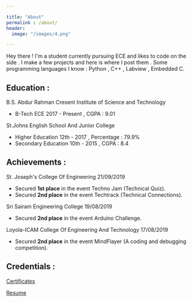 ```yaml
---

title: "About"
permalink : /about/
header:
  image: "/images/4.png"

---
```


Hey there ! I'm a student currently pursuing ECE and likes to code on the side . I make a few projects and here is where I post them . Some programming languages I know : Python , C++ , Labview , Embedded C.


## Education :


B.S. Abdur Rahman Cresent Institute of Science and Technology 
 	
* B-Tech ECE  2017 - Present , CGPA : 9.01


St.Johns English School And Junior College
 	
* Higher Education 12th - 2017 , Percentage : 79.9%
* Secondary Education 10th - 2015 , CGPA : 8.4


## Achievements :

St. Joseph's College Of Engineering  21/09/2019
 
* Secured **1st place** in the event Techno Jam (Technical Quiz).
* Secured **2nd place** in the event Techtrack (Technical Connections).

Sri Sairam Engineering College  19/08/2019
 	
* Secured **2nd place** in the event Arduino Challenge.

Loyola-ICAM College Of Engineering And Technology  17/08/2019

* Secured **2nd place** in the event MindFlayer (A coding and debugging competition).

## Credentials :

[Certificates](https://drive.google.com/open?id=1N03Vu40wywwjXnemZBEDdC8wrLvbyVRn)

[Resume](https://drive.google.com/open?id=1u8qiGeyHH3TisTRksfs12txqbwBBDC_d)
